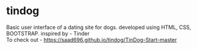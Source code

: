 # tindog
Basic user interface of  a dating site for dogs. developed using HTML, CSS, BOOTSTRAP. inspired by - Tinder <br/>
To check out - https://saad696.github.io/tindog/TinDog-Start-master
